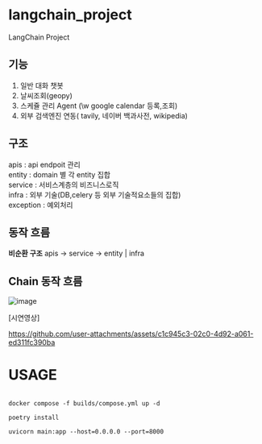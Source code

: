 # langchain_project
LangChain Project


## 기능  
1. 일반 대화 챗봇  
2. 날씨조회(geopy)  
3. 스케쥴 관리 Agent (\w google calendar 등록,조회)   
4. 외부 검색엔진 연동( tavily, 네이버 백과사전, wikipedia)  


## 구조 
apis : api endpoit 관리  
entity : domain 별 각 entity 집합  
service : 서비스계층의 비즈니스로직   
infra : 외부 기술(DB,celery 등 외부 기술적요소들의 집합)  
exception : 예외처리   


## 동작 흐름 
**비순환 구조** 
apis -> service  -> entity | infra 


## Chain 동작 흐름 

![image](https://github.com/user-attachments/assets/a33cb157-15ec-4f0a-84ff-3eeb2a281033)




[시연영상]




https://github.com/user-attachments/assets/c1c945c3-02c0-4d92-a061-ed311fc390ba





# USAGE

```

docker compose -f builds/compose.yml up -d

poetry install

uvicorn main:app --host=0.0.0.0 --port=8000
```

